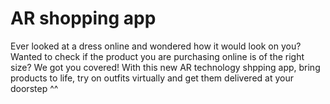 # AR shopping app

Ever looked at a dress online and wondered how it would look on you?
Wanted to check if the product you are purchasing online is of the right size?
We got you covered!
With this new AR technology shpping app, bring products to life, try on outfits virtually and get them delivered at your doorstep ^^ 
